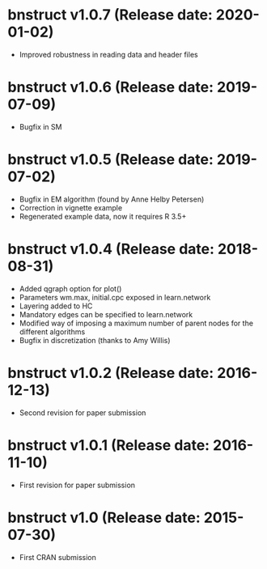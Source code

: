 bnstruct v1.0.7 (Release date: 2020-01-02)
===============

* Improved robustness in reading data and header files

bnstruct v1.0.6 (Release date: 2019-07-09)
===============

* Bugfix in SM

bnstruct v1.0.5 (Release date: 2019-07-02)
===============

* Bugfix in EM algorithm (found by Anne Helby Petersen)
* Correction in vignette example
* Regenerated example data, now it requires R 3.5+

bnstruct v1.0.4 (Release date: 2018-08-31)
===============

* Added qgraph option for plot()
* Parameters wm.max, initial.cpc exposed in learn.network
* Layering added to HC
* Mandatory edges can be specified to learn.network
* Modified way of imposing a maximum number of parent nodes for the different algorithms
* Bugfix in discretization (thanks to Amy Willis)

bnstruct v1.0.2 (Release date: 2016-12-13)
===============

* Second revision for paper submission

bnstruct v1.0.1 (Release date: 2016-11-10)
===============

* First revision for paper submission

bnstruct v1.0 (Release date: 2015-07-30)
===============

* First CRAN submission
